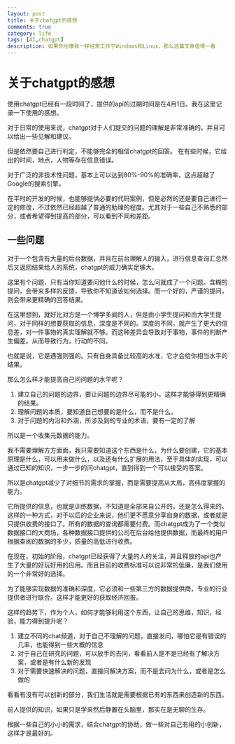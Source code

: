 ```yaml
---
layout: post
title: 关于chatgpt的感想
comments: true
category: life
tags: [AI,chatgpt]
description: 如果你也像我一样经常工作于Windows和Linux，那么这篇文章值得一看
---
```


# 关于chatgpt的感想

使用chatgpt已经有一段时间了，提供的api的过期时间是在4月1日。我在这里记录一下使用的感想。

对于日常的使用来说，chatgpt对于人们提交的问题的理解是非常准确的。并且可以给出一些见解和建议。

但是依然要自己进行判定，不能够完全的相信chatgpt的回答。 在有些时候，它给出的时间，地点，人物等存在信息错误。

对于广泛的非技术性问题，基本上可以达到80%-90%的准确率，这点超越了Google的搜索引擎。

在平时的开发的时候，也能够提供必要的代码案例，但是必然的还是要自己进行一定的修改，不过依然已经超越了普通的助理的程度。尤其对于一些自己不熟悉的部分，或者希望得到提高的部分，可以看到不同和差距。


## 一些问题

对于一个包含有大量的后台数据，并且在前台理解人的输入，进行信息查询汇总然后又返回结果给人的系统，chatgpt的威力确实足够大。

这里有个问题，只有当你知道要问他什么的时候，怎么问就成了一个问题。含糊的提问，会带来多样的反馈，导致你不知道该如何选择。而一个好的，严谨的提问，则会带来更精确的回答结果。

在这里想到，就好比对方是一个博学多闻的人，但是由小学生提问和由大学生提问，对于同样的想要获取的信息，深度是不同的。深度的不同，就产生了更大的信息差，对一件事物的真实理解就不够。而这种差异会导致对于事物，事件的判断产生偏差。从而导致行为，行动的不同。

也就是说，它是遇强则强的。只有自身具备比较高的水准，它才会给你相当水平的结果。

那么怎么样才能提高自己问问题的水平呢？

1. 建立自己的问题的边界，要让问题的边界尽可能的小，这样才能够得到更精确的结果。
2. 理解问题的本质，要知道自己想要的是什么，而不是什么。
3. 对于问题的内沿和外涵，所涉及到的专业的术语，要有一定的了解

所以是一个收集元数据的能力。

我不需要理解方方面面，我只需要知道这个东西是什么，为什么要创建，它的基本原理是什么，可以用来做什么，以及还有什么扩展的用法，至于具体的实现，可以通过已知的知识，一步一步的问chatgpt，直到得到一个可以接受的答案。

所以是chatgpt减少了对细节的需求的掌握，而是需要提高从大局，高纬度掌握的能力。


它所提供的信息，也就是训练数据，不知道是全部来自公开的，还是怎么得来的。这样的一种方式，对于以后的企业来说，他们更不愿意分享自身的数据，或者就是只提供收费的接口了。所有的数据的查询都需要付费。而chatgpt成为了一个类似数据接口的大商场，各种数据接口提供的公司在后台给他提供数据，而最终的用户根据查阅的数据的多少，质量的高低进行收费。

在现在，初始的阶段，chatgpt已经获得了大量的人的关注，并且释放的api也产生了大量的好玩好用的应用。而且目前的收费标准可以说非常的低廉，是我们使用的一个非常好的选择。

为了能够实现数据的准确和深度，它必须和一些第三方的数据提供商，专业的行业提供者进行联合。这样才能更好的获取经济回报。

这样的趋势下，作为个人，如何才能够利用这个东西，让自己的思维，知识，经验，能力得到提升呢？

1. 建立不同的chat频道，对于自己不理解的问题，直接发问，哪怕它是有错误的几率，也能得到一些大概的信息
2. 对于自己在研究的问题，可以放手的去问，看看前人是不是已经有了解决方案，或者是有什么新的发现
3. 对于需要快速解决的问题，直接问解决方案，而不是去问为什么，或者是怎么做的

看看有没有可以创新的部分，我们生活就是需要根据已有的东西来创造新的东西。

前人提供的知识，如果只是学来然后静置在头脑里，那实在是无聊的生存。

根据一些自己的小小的需求，结合chatgpt的协助，做一些对自己有用的小创新，这样才是最好的。

